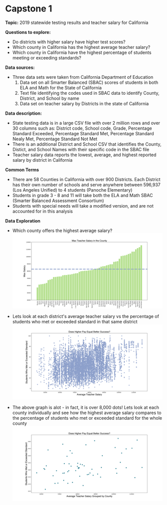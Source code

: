 # Capstone 1

**Topic:** 
2019 statewide testing results and teacher salary for California

**Questions to explore:** 
- Do districts with higher salary have higher test scores?
- Which county in California has the highest average teacher salary?
- Which county in California have the highest percentage of students meeting or exceeding standards?

**Data sources:** 
- Three data sets were taken from California Department of Education
    1. Data set on all Smarter Balanced (SBAC) scores of students in both ELA and Math for the State of California
    2. Text file identifying the codes used in SBAC data to identify County, District, and School by name
    3. Data set on teacher salary by Districts in the state of California

**Data description:** 
- State testing data is in a large CSV file with over 2 million rows and over 30 columns such as: District code, School code, Grade, Percentage Standard Exceeded, Percentage Standard Met, Percentage Standard Nealy Met, Percentage Standard Not Met
- There is an additional District and School CSV that identifies the County, Distict, and School Names with their specific code in the SBAC file
- Teacher salary data reports the lowest, average, and highest reported salary by district in California

**Common Terms**
- There are 58 Counties in California with over 900 Districts. Each District has their own number of schools and serve anywhere between 596,937 (Los Angeles Unified) to 4 students (Panoche Elementary)
- Students in grade 3 - 8 and 11 will take both the ELA and Math SBAC (Smarter Balanced Assessment Consortium)
- Students with special needs will take a modified version, and are not accounted for in this analysis

**Data Exploration**
- Which county offers the highest average salary?
![title](images/salary_bycounty.png)

- Lets look at each district's average teacher salary vs the percentage of students who met or exceeded standard in that same district
![title](images/scatterpay_met.png)

- The above graph is alot - in fact, it is over 8,000 dots! Lets look at each county individually and see how the highest average salary compares to the percentage of students who met or exceeded standard for the whole county
![title](images/scatterpaybycounty.png)